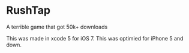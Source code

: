 # RushTap
A terrible game that got 50k+ downloads

This was made in xcode 5 for iOS 7. This was optimied for iPhone 5 and down.
